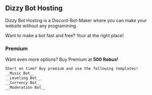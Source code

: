 ## Dizzy Bot Hosting

Dizzy Bot Hosting is a Discord-Bot-Maker where you can make your website without any programming.

Want to make a bot fast and free? Your at the right place!

### Premium

Want even more options? Buy Premium at __500 Robux!__

```markdown
Short on time? Buy premium and use the following templates!
__Music Bot__
__Leveling Bot__
__Currency Bot__
__Moderation Bot__
